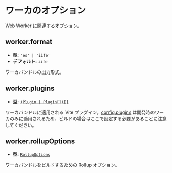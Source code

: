# ワーカのオプション

Web Worker に関連するオプション。

## worker.format

- **型:** `'es' | 'iife'`
- **デフォルト:** `iife`

ワーカバンドルの出力形式。

## worker.plugins

- **型:** [`(Plugin | Plugin[])[]`](./shared-options#plugins)

ワーカバンドルに適用される Vite プラグイン。[config.plugins](./shared-options#plugins) は開発時のワーカのみに適用されるため、ビルドの場合はここで設定する必要があることに注意してください。

## worker.rollupOptions

- **型:** [`RollupOptions`](https://rollupjs.org/configuration-options/)

ワーカバンドルをビルドするための Rollup オプション。
